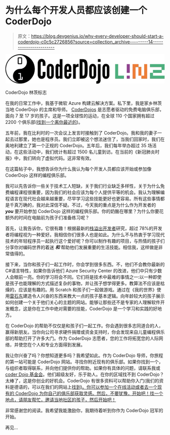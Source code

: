 # 为什么每个开发人员都应该创建一个 CoderDojo

> 原文：<https://blog.devgenius.io/why-every-developer-should-start-a-coderdojo-c0c5c2726856?source=collection_archive---------14----------------------->

![](img/8182a10170e719ac8baf1ef069a09b32.png)

CoderDojo 林茨标志

在我的日常工作中，我基于微软 Azure 构建云解决方案。私下里，我是家乡林茨当地 CoderDojo 的主席和导师。 [CoderDojos](https://coderdojo.com) 是志愿者驱动的免费电脑俱乐部，面向 7 至 17 岁的孩子。这是一项全球性的运动，在全球 110 个国家拥有超过 2200 个俱乐部([找到一个离你最近的](https://zen.coderdojo.com/find))。

五年前，我在比利时的一次会议上发言时接触到了 CoderDojo。我和我的妻子一起去过那里，她也是程序员。我们立即被这个想法迷住了，当我们回家时，我们在奥地利建立了第一个正规的 CoderDojo。五年后，我们每年举办超过 35 场活动，在这些活动中，我们统计有超过 1500 名儿童到访。在当前的《新冠肺炎时报》中，我们转向了虚拟代码。这非常有效。

在这篇帖子中，我想告诉你为什么我认为每个开发人员都应该开始或参加像 CoderDojo 这样的编程俱乐部。

我可以先告诉你一些关于技术工人短缺，关于我们行业缺乏多样性，关于为什么免费编程课程很重要，因为我们的社会应该为每个人提供平等的机会。我认为理解编程语言在现代社会越来越重要，尽早学习这些技能更好也更容易。所有这些事情都是千真万确的，我对此深信不疑。不过，今天我的重点是为什么作为开发者的 ***you*** 要开始参加 CoderDojo 这样的编程俱乐部。你的奶酪在哪里？为什么你要花额外的时间在电脑前为孩子们准备练习呢？

首先，让我告诉你，它很有趣！根据最新的[栈溢出开发者](https://insights.stackoverflow.com/survey/2020#developer-profile-coding-as-a-hobby)研究，超过 78%的开发者将编程视为一种爱好。我相信你们很多人也是如此。为什么不与热衷于学习现代技术的年轻程序员一起执行这个爱好呢？你可以制作有趣的项目，与热情的孩子们分享你对编码世界的着迷 ***和*** 帮助他们发展重要的生活技能。相信我，这样做是非常值得的。

接下来，当你和孩子们一起工作时，你会学到很多东西。不，他们不会教你最新的 C#语言特性，如果你告诉他们 Azure Security Center 的改进，他们中只有少数人会眼前一亮。你的学习将会不同。它们将是技术中最难的事情之一:以一种即使是孩子也能理解的方式描述复杂的事物，并让孩子想学得更多。教算法不应该是枯燥的，应该是有趣的。用 Scratch 和孩子们一起做游戏。通过在《我的世界》使用[雷石东](https://education.minecraft.net/blog/learn-about-redstone/)建造令人兴奋的东西来教大一点的孩子基本逻辑。向年龄较大的孩子展示如何创建一个关于他们关心的主题的网站。能够让那些还不是专家的人理解软件开发概念，这是你在工作中绝对需要的技能，CoderDojo 是一个学习和实践的好地方。

在 CoderDojo 的帮助不仅仅是和孩子们一起工作。你会遇到很多志同道合的人，赢得新朋友。当你向公司寻求硬件捐赠或资金支持时，你会发现来自儿童编程俱乐部的帮助打开了许多大门。作为 CoderDojo 志愿者，您的工作将拓宽您的人际网络，并使您在个人和专业方面得到发展。

我让你兴奋了吗？你想知道更多吗？我希望如此。作为 CoderDojo 导师，你旅程的第一站可能是 CoderDojo 网站。寻找你附近现有的俱乐部。如果你找到一个，与组织者取得联系，并向他们提供你的帮助。如果你有具体的问题，请联系我或[coder Dojo 基金会](https://coderdojo.com/contact/)。他们超级友好，乐于助人。在你的区域找不到 CoderDojo？太棒了，这是你创业的好机会。CoderDojo 有很多资料可以帮助你入门(我们的资料是德语的，可以在我们的网站上[找到)。你可以参加一个在线活动或者去一个现有的 CoderDojo 为你自己的俱乐部获取灵感。然后，不要犹豫，开始吧！找一个地点，请朋友帮忙，邀请当地社区的孩子，然后开始吧！](https://linz.coderdojo.net/infos/uebungsbeispiele.html)

非常感谢您的阅读。我希望我能激励你，我期待着听到你作为 CoderDojo 冠军的开始。

再见…
